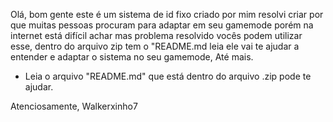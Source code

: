 Olá, bom gente este é um sistema de id fixo criado por mim resolvi criar por que muitas
pessoas procuram para adaptar em seu gamemode porém na internet está difícil achar mas
problema resolvido vocês podem utilizar esse, dentro do arquivo zip tem o "README.md leia
ele vai te ajudar a entender e adaptar o sistema no seu gamemode, Até mais.

* Leia o arquivo "README.md" que está dentro do arquivo .zip pode te ajudar.

Atenciosamente, Walkerxinho7
